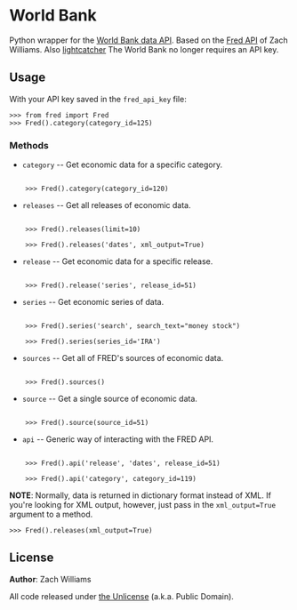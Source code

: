 World Bank
================


Python wrapper for the  [World Bank data API](http://data.worldbank.org/developers).  Based on the [Fred API](https://github.com/zachwill/fred) of Zach Williams.
Also [lightcatcher](http://data.worldbank.org/developers)
The World Bank no longer requires an API key.


Usage
-----

With your API key saved in the `fred_api_key` file:

    >>> from fred import Fred
    >>> Fred().category(category_id=125)


### Methods

* `category` -- Get economic data for a specific category.
<pre><code>
    >>> Fred().category(category_id=120)
</code></pre>


* `releases` -- Get all releases of economic data.
<pre><code>
    >>> Fred().releases(limit=10)

    >>> Fred().releases('dates', xml_output=True)
</code></pre>


* `release` -- Get economic data for a specific release.
<pre><code>
    >>> Fred().release('series', release_id=51)
</code></pre>


* `series` -- Get economic series of data.
<pre><code>
    >>> Fred().series('search', search_text="money stock")

    >>> Fred().series(series_id='IRA')
</code></pre>


* `sources` -- Get all of FRED's sources of economic data.
<pre><code>
    >>> Fred().sources()
</code></pre>


* `source` -- Get a single source of economic data.
<pre><code>
    >>> Fred().source(source_id=51)
</code></pre>


* `api` -- Generic way of interacting with the FRED API.
<pre><code>
    >>> Fred().api('release', 'dates', release_id=51)

    >>> Fred().api('category', category_id=119)
</code></pre>


**NOTE**: Normally, data is returned in dictionary format instead of XML. If you're
looking for XML output, however, just pass in the `xml_output=True` argument to a
method.

    >>> Fred().releases(xml_output=True)


License
-------

**Author**: Zach Williams

All code released under [the Unlicense](http://unlicense.org/) (a.k.a. Public
Domain).
